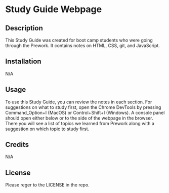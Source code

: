 # Study Guide Webpage

## Description

This Study Guide was created for boot camp students who were going through the Prework. It contains notes on HTML, CSS, git, and JavaScript.


## Installation

N/A

## Usage

To use this Study Guide, you can review the notes in each section. For suggestions on what to study first, open the Chrome DevTools by pressing Command_Option+I (MacOS) or Control+Shift+I (Windows). A console panel should open either below or to the side of the webpage in the browser. There you will see a list of topics we learned from Prework along with a suggestion on which topic to study first.

## Credits

N/A

## License

Please reger to the LICENSE in the repo.
